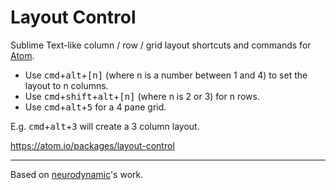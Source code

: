 # Layout Control

Sublime Text-like column / row / grid layout shortcuts and commands for [Atom](https://atom.io/).

- Use <kbd>cmd</kbd>+<kbd>alt</kbd>+<kbd>\[n\]</kbd> (where n is a number between 1 and 4) to set the layout to n columns.
- Use <kbd>cmd</kbd>+<kbd>shift</kbd>+<kbd>alt</kbd>+<kbd>\[n\]</kbd> (where n is 2 or 3) for n rows.
- Use <kbd>cmd</kbd>+<kbd>alt</kbd>+<kbd>5</kbd> for a 4 pane grid.

E.g. <kbd>cmd</kbd>+<kbd>alt</kbd>+<kbd>3</kbd> will create a 3 column layout.

https://atom.io/packages/layout-control

---

Based on [neurodynamic](https://github.com/neurodynamic/atom-n-panes)'s work.
